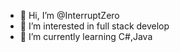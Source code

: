- 👋 Hi, I’m @InterruptZero
- 👀 I’m interested in full stack develop
- 🌱 I’m currently learning C#,Java

<!---
InterruptZero/InterruptZero is a ✨ special ✨ repository because its `README.md` (this file) appears on your GitHub profile.
You can click the Preview link to take a look at your changes.
--->
